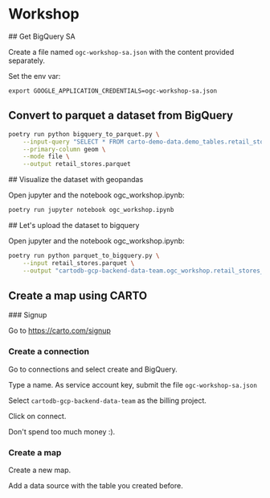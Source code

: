 # Workshop

## Get BigQuery SA

Create a file named `ogc-workshop-sa.json` with the content provided separately.

Set the env var:
```
export GOOGLE_APPLICATION_CREDENTIALS=ogc-workshop-sa.json
```


## Convert to parquet a dataset from BigQuery

```bash
poetry run python bigquery_to_parquet.py \
    --input-query "SELECT * FROM carto-demo-data.demo_tables.retail_stores" \
    --primary-column geom \
    --mode file \
    --output retail_stores.parquet
```


## Visualize the dataset with geopandas

Open jupyter and the notebook ogc_workshop.ipynb:

```bash
poetry run jupyter notebook ogc_workshop.ipynb
```

## Let's upload the dataset to bigquery

Open jupyter and the notebook ogc_workshop.ipynb:

```bash
poetry run python parquet_to_bigquery.py \
    --input retail_stores.parquet \
    --output "cartodb-gcp-backend-data-team.ogc_workshop.retail_stores_alasarr"
```


## Create a map using CARTO

### Signup

Go to https://carto.com/signup


### Create a connection 

Go to connections and select create and BigQuery.

Type a name.
As service account key, submit the file `ogc-workshop-sa.json`

Select `cartodb-gcp-backend-data-team` as the billing project.

Click on connect.

Don't spend too much money :).

### Create a map

Create a new map.

Add a data source with the table you created before.
